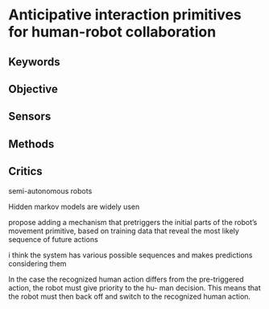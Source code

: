 # Anticipative interaction primitives for human-robot collaboration

## Keywords

## Objective

## Sensors

## Methods

## Critics

semi-autonomous robots

Hidden markov models are widely usen

propose adding a mechanism that pretriggers the initial parts of the robot’s movement primitive, based on training data that reveal the most likely sequence of future actions

i think the system has various possible sequences and makes predictions considering them

In the case the recognized human action differs from the
pre-triggered action, the robot must give priority to the hu-
man decision. This means that the robot must then back
off and switch to the recognized human action. 